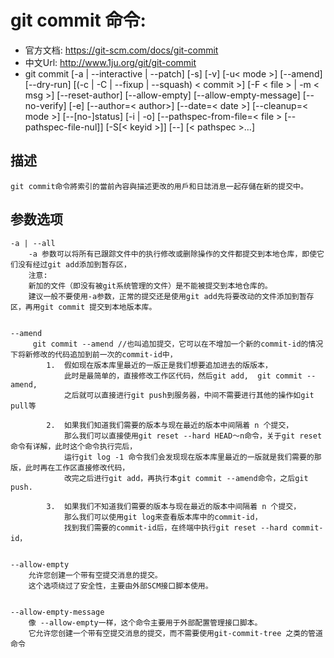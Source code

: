 # git commit 命令:
+ 官方文档: https://git-scm.com/docs/git-commit
+ 中文Url: http://www.1ju.org/git/git-commit
+ git commit [-a | --interactive | --patch] [-s] [-v]
        [-u< mode >] [--amend] [--dry-run]
        [(-c | -C | --fixup | --squash) < commit >]
        [-F < file > | -m < msg >] [--reset-author] [--allow-empty]
	    [--allow-empty-message] [--no-verify] [-e]
        [--author=< author>] [--date=< date >] 
        [--cleanup=< mode >] [--[no-]status]
	    [-i | -o] [--pathspec-from-file=< file > 
        [--pathspec-file-nul]] [-S[< keyid >]] [--] [< pathspec >…​]


## 描述
    git commit命令將索引的當前內容與描述更改的用戶和日誌消息一起存儲在新的提交中。


## 参数选项   
    -a | --all
        -a 参数可以将所有已跟踪文件中的执行修改或删除操作的文件都提交到本地仓库，即使它们没有经过git add添加到暂存区，
        注意:
        新加的文件（即没有被git系统管理的文件）是不能被提交到本地仓库的。
        建议一般不要使用-a参数，正常的提交还是使用git add先将要改动的文件添加到暂存区，再用git commit 提交到本地版本库。


    --amend
         git commit --amend //也叫追加提交，它可以在不增加一个新的commit-id的情况下将新修改的代码追加到前一次的commit-id中，
            1.  假如现在版本库里最近的一版正是我们想要追加进去的版版本，
                此时是最简单的，直接修改工作区代码，然后git add,  git commit --amend,
                之后就可以直接进行git push到服务器，中间不需要进行其他的操作如git pull等
        
            2.  如果我们知道我们需要的版本与现在最近的版本中间隔着 n 个提交，
                那么我们可以直接使用git reset --hard HEAD～n命令，关于git reset 命令有详解，此时这个命令执行完后，
                运行git log -1 命令我们会发现现在版本库里最近的一版就是我们需要的那版，此时再在工作区直接修改代码，
                改完之后进行git add，再执行本git commit --amend命令，之后git push.

            3.  如果我们不知道我们需要的版本与现在最近的版本中间隔着 n 个提交，
                那么我们可以使用git log来查看版本库中的commit-id，
                找到我们需要的commit-id后，在终端中执行git reset --hard commit-id，


    --allow-empty
        允许您创建一个带有空提交消息的提交。
        这个选项绕过了安全性，主要由外部SCM接口脚本使用。   


    --allow-empty-message
        像 --allow-empty一样，这个命令主要用于外部配置管理接口脚本。
        它允许您创建一个带有空提交消息的提交，而不需要使用git-commit-tree 之类的管道命令    
